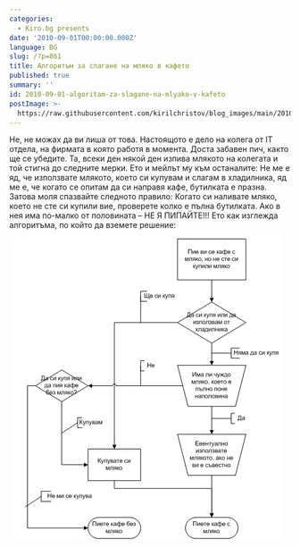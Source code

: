 ```yaml
---
categories:
  - Kiro.bg presents
date: '2010-09-01T00:00:00.000Z'
language: BG
slug: /?p=861
title: Алгоритъм за слагане на мляко в кафето
published: true
summary: ''
id: 2010-09-01-algoritam-za-slagane-na-mlyako-v-kafeto
postImage: >-
  https://raw.githubusercontent.com/kirilchristov/blog_images/main/2010/09/algorhytm.png
---
```


Не, не можах да ви лиша от това. Настоящото е дело на колега от IT отдела, на фирмата в която работя в момента. Доста забавен пич, както ще се убедите. Та, всеки ден някой ден изпива млякото на колегата и той стигна до следните мерки. Ето и мейлът му към останалите: Не ме е яд, че използвате млякото, което си купувам и слагам в хладилника, яд ме е, че когато се опитам да си направя кафе, бутилката е празна. Затова моля спазвайте следното правило: Когато си наливате мляко, което не сте си купили вие, проверете колко е пълна бутилката. Ако в нея има по-малко от половината – НЕ Я ПИПАЙТЕ!!! Ето как изглежда алгоритъма, по който да вземете решение: 

![](https://raw.githubusercontent.com/kirilchristov/blog_images/main/2010/09/algorhytm.png)
